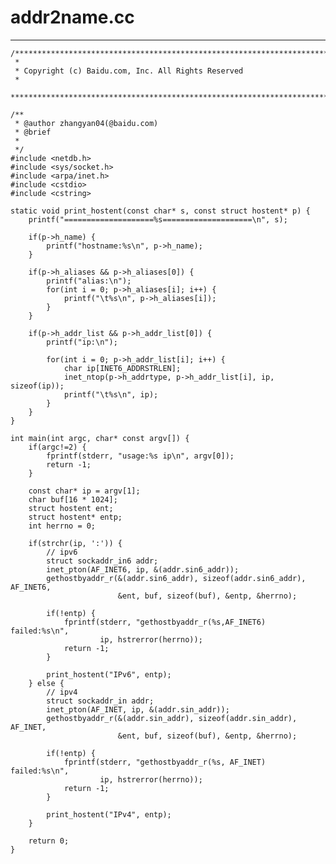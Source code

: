 # addr2name.cc
***

    /***************************************************************************
     *
     * Copyright (c) Baidu.com, Inc. All Rights Reserved
     *
     **************************************************************************/
    
    /**
     * @author zhangyan04(@baidu.com)
     * @brief
     *
     */
    #include <netdb.h>
    #include <sys/socket.h>
    #include <arpa/inet.h>
    #include <cstdio>
    #include <cstring>
    
    static void print_hostent(const char* s, const struct hostent* p) {
        printf("====================%s====================\n", s);
        
        if(p->h_name) {
            printf("hostname:%s\n", p->h_name);
        }
        
        if(p->h_aliases && p->h_aliases[0]) {
            printf("alias:\n");
            for(int i = 0; p->h_aliases[i]; i++) {
                printf("\t%s\n", p->h_aliases[i]);
            }
        }
        
        if(p->h_addr_list && p->h_addr_list[0]) {
            printf("ip:\n");
            
            for(int i = 0; p->h_addr_list[i]; i++) {
                char ip[INET6_ADDRSTRLEN];
                inet_ntop(p->h_addrtype, p->h_addr_list[i], ip, sizeof(ip));
                printf("\t%s\n", ip);
            }
        }
    }
    
    int main(int argc, char* const argv[]) {
        if(argc!=2) {
            fprintf(stderr, "usage:%s ip\n", argv[0]);
            return -1;
        }
        
        const char* ip = argv[1];
        char buf[16 * 1024];
        struct hostent ent;
        struct hostent* entp;
        int herrno = 0;
        
        if(strchr(ip, ':')) {
            // ipv6
            struct sockaddr_in6 addr;
            inet_pton(AF_INET6, ip, &(addr.sin6_addr));
            gethostbyaddr_r(&(addr.sin6_addr), sizeof(addr.sin6_addr), AF_INET6,
                            &ent, buf, sizeof(buf), &entp, &herrno);
                            
            if(!entp) {
                fprintf(stderr, "gethostbyaddr_r(%s,AF_INET6) failed:%s\n",
                        ip, hstrerror(herrno));
                return -1;
            }
            
            print_hostent("IPv6", entp);
        } else {
            // ipv4
            struct sockaddr_in addr;
            inet_pton(AF_INET, ip, &(addr.sin_addr));
            gethostbyaddr_r(&(addr.sin_addr), sizeof(addr.sin_addr), AF_INET,
                            &ent, buf, sizeof(buf), &entp, &herrno);
                            
            if(!entp) {
                fprintf(stderr, "gethostbyaddr_r(%s, AF_INET) failed:%s\n",
                        ip, hstrerror(herrno));
                return -1;
            }
            
            print_hostent("IPv4", entp);
        }
        
        return 0;
    }